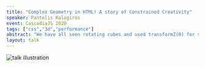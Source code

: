 ```yaml
---
title: "Complex Geometry in HTML! A story of Constrained Creativity"
speaker: Pantelis Kalogiros
event: CascadiaJS 2020
tags: ["css","3d","performance"]
abstract: "We have all seen rotating cubes and used transformZ(0) for some quick boost in performance. But what else are 3d transforms good for? Let's see how we can construct complex geometry, and build a full first person game rendered entirely in html/css and js! Pushing the limits of what a technology is supposed to do, can unlock a world of creativity and out of the box thinking."
layout: talk
---
```

![talk illustration](https://2020.cascadiajs.com/images/speakers/pantelis-kalogiros-illustration.png)
